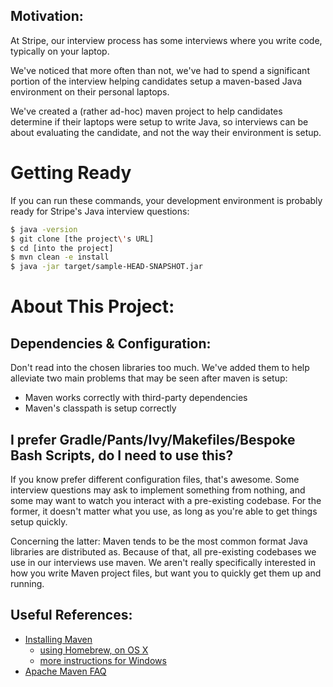 ## Motivation:

At Stripe, our interview process has some interviews where you write
code, typically on your laptop.

We've noticed that more often than not, we've had to spend a significant
portion of the interview helping candidates setup a maven-based Java
environment on their personal laptops.

We've created a (rather ad-hoc) maven project to help candidates
determine if their laptops were setup to write Java, so interviews can
be about evaluating the candidate, and not the way their environment is
setup.

# Getting Ready

If you can run these commands, your development environment is probably
ready for Stripe's Java interview questions:

```bash
$ java -version
$ git clone [the project\'s URL]
$ cd [into the project]
$ mvn clean -e install
$ java -jar target/sample-HEAD-SNAPSHOT.jar
```

# About This Project:

## Dependencies & Configuration:

Don't read into the chosen libraries too much.
We've added them to help alleviate two main problems that may be seen
after maven is setup:
- Maven works correctly with third-party dependencies
- Maven's classpath is setup correctly

## I prefer Gradle/Pants/Ivy/Makefiles/Bespoke Bash Scripts, do I need to use this?

If you know prefer different configuration files, that's awesome.
Some interview questions may ask to implement something from nothing,
and some may want to watch you interact with a pre-existing codebase.
For the former, it doesn't matter what you use, as long as you're able
to get things setup quickly.

Concerning the latter: Maven tends to be the most common format Java
libraries are distributed as.
Because of that, all pre-existing codebases we use in our interviews use
maven.
We aren't really specifically interested in how you write Maven project
files, but want you to quickly get them up and running.

## Useful References:
- [Installing Maven](https://maven.apache.org/install.html)
  - [using Homebrew, on OS X](https://formulae.brew.sh/formula/maven)
  - [more instructions for Windows](https://maven.apache.org/guides/getting-started/windows-prerequisites.html)
- [Apache Maven FAQ](https://maven.apache.org/general.html)

